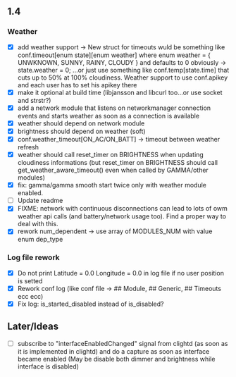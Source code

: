 ## 1.4
### Weather
- [x] add weather support -> New struct for timeouts wuld be something like conf.timeout[enum state][enum weather] where enum weather = { UNWKNOWN, SUNNY, RAINY, CLOUDY } and defaults to 0 obviously -> state.weather = 0; ...or just use something like conf.temp[state.time] that cuts up to 50% at 100% cloudiness. Weather support to use conf.apikey and each user has to set his apikey there
- [x] make it optional at build time (libjansson and libcurl too...or use socket and strstr?)
- [x] add a network module that listens on networkmanager connection events and starts weather as soon as a connection is available
- [x] weather should depend on network module
- [x] brightness should depend on weather (soft)
- [x] conf.weather_timeout[ON_AC/ON_BATT] -> timeout between weather refresh
- [x] weather should call reset_timer on BRIGHTNESS when updating cloudiness informations (but reset_timer on BRIGHTNESS should call get_weather_aware_timeout() even when called by GAMMA/other modules)
- [x] fix: gamma/gamma smooth start twice only with weather module enabled.
- [ ] Update readme
- [x] FIXME: network with continuous disconnections can lead to lots of owm weather api calls (and battery/network usage too). Find a proper way to deal with this.
- [x] rework num_dependent -> use array of MODULES_NUM with value enum dep_type

### Log file rework
- [x] Do not print Latitude = 0.0 Longitude = 0.0 in log file if no user position is setted
- [x] Rework conf log (like conf file -> ## Module, ## Generic, ## Timeouts ecc ecc)
- [x] Fix log: is_started_disabled instead of is_disabled?

## Later/Ideas
- [ ] subscribe to "interfaceEnabledChanged" signal from clightd (as soon as it is implemented in clightd) and do a capture as soon as interface became enabled (May be disable both dimmer and brightness while interface is disabled)
